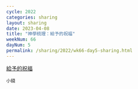 ```yaml
---
cycle: 2022
categories: sharing
layout: sharing
date: 2023-04-08
title: "神學梳理：給予的祝福"
weekNum: 66
dayNum: 5
permalink: /sharing/2022/wk66-day5-sharing.html
---
```


[給予的祝福](https://eccseattle.github.io/media/sharing/2022/wk066/2023-04-08-bin.m4a)

`小錢`
